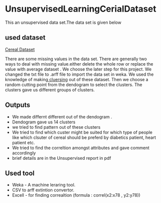 # UnsupervisedLearningCerialDataset
This an unsupervised data set.The data set is given below

## used dataset
[Cereal Dataset](http://www.cs.umd.edu/hcil/hce/examples/cereal/cereal-updated.txt)

There are some missing values in the data set. There are generally two ways to deal with missing value.either delete the whole row
or replace the value with average dataset . We choose the later step for this  project. We changed the txt file to .arff file to import the data set in weka. We used the knowledge of making[ cluersing](https://www.geeksforgeeks.org/clustering-in-machine-learning/) out of these dataset. Then we choose a random cutting point from the dendogram to select the clusters. The clusters gave us different groups of clusters. 

## Outputs
* We made differnt different out of the dendogram .
* Dendogram gave us 14 clusters
* we tried to find pattern out of these clusters
* We tried to find which custer might be suited for which type of people like which clsuter of cereal should be preferd by diabetics patient, heart patient etc.
* We tried to find the correltion amongst attributes and gave comment accordingly
* brief details are in the Unsupervised report in pdf

## Used tool

* Weka - A machine leraring tool.
* CSV to arff extintion convertor.
* Excell - for finding correaltion (formula : correl(x2:x78 , y2:y78))



